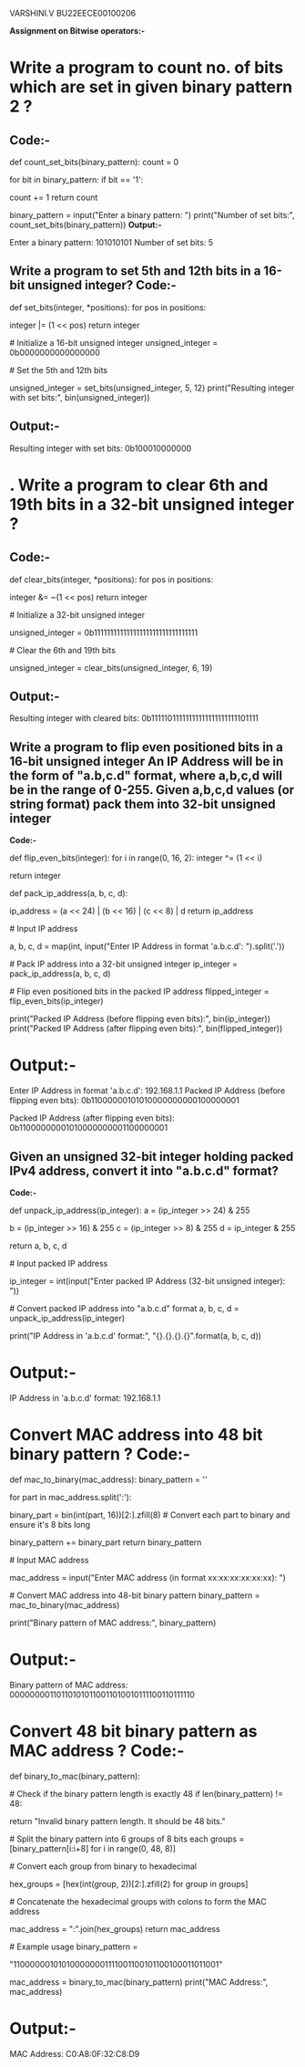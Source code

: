VARSHINI.V BU22EECE00100206

**Assignment on Bitwise operators:-**

# Write a program to count no. of bits which are set in given binary pattern 2 ?

## Code:-

def count_set_bits(binary_pattern): count = 0

for bit in binary_pattern: if bit == '1':

count += 1 return count

binary_pattern = input("Enter a binary pattern: ") print("Number of set bits:", count_set_bits(binary_pattern)) **Output:-**

Enter a binary pattern: 101010101 Number of set bits: 5

## Write a program to set 5th and 12th bits in a 16-bit unsigned integer? Code:-

def set_bits(integer, \*positions): for pos in positions:

integer |= (1 << pos) return integer

\# Initialize a 16-bit unsigned integer unsigned_integer = 0b0000000000000000

\# Set the 5th and 12th bits

unsigned_integer = set_bits(unsigned_integer, 5, 12) print("Resulting integer with set bits:", bin(unsigned_integer))

## Output:-

Resulting integer with set bits: 0b100010000000

# . Write a program to clear 6th and 19th bits in a 32-bit unsigned integer ?

## Code:-

def clear_bits(integer, \*positions): for pos in positions:

integer &= ~(1 << pos) return integer

\# Initialize a 32-bit unsigned integer

unsigned_integer = 0b11111111111111111111111111111111

\# Clear the 6th and 19th bits

unsigned_integer = clear_bits(unsigned_integer, 6, 19)

## Output:-

Resulting integer with cleared bits: 0b11111011111111111111111111101111

## Write a program to flip even positioned bits in a 16-bit unsigned integer An IP Address will be in the form of "a.b,c.d" format, where a,b,c,d will be in the range of 0-255. Given a,b,c,d values (or string format) pack them into 32-bit unsigned integer

**Code:-**

def flip_even_bits(integer): for i in range(0, 16, 2): integer ^= (1 << i)

return integer

def pack_ip_address(a, b, c, d):

ip_address = (a << 24) | (b << 16) | (c << 8) | d return ip_address

\# Input IP address

a, b, c, d = map(int, input("Enter IP Address in format 'a.b.c.d': ").split('.'))

\# Pack IP address into a 32-bit unsigned integer ip_integer = pack_ip_address(a, b, c, d)

\# Flip even positioned bits in the packed IP address flipped_integer = flip_even_bits(ip_integer)

print("Packed IP Address (before flipping even bits):", bin(ip_integer)) print("Packed IP Address (after flipping even bits):", bin(flipped_integer))

# Output:-

Enter IP Address in format 'a.b.c.d': 192.168.1.1 Packed IP Address (before flipping even bits): 0b11000000101010000000000100000001

Packed IP Address (after flipping even bits): 0b11000000001010000000001100000001

## Given an unsigned 32-bit integer holding packed IPv4 address, convert it into "a.b.c.d" format?

**Code:-**

def unpack_ip_address(ip_integer): a = (ip_integer >> 24) & 255

b = (ip_integer >> 16) & 255 c = (ip_integer >> 8) & 255 d = ip_integer & 255

return a, b, c, d

\# Input packed IP address

ip_integer = int(input("Enter packed IP Address (32-bit unsigned integer): "))

\# Convert packed IP address into "a.b.c.d" format a, b, c, d = unpack_ip_address(ip_integer)

print("IP Address in 'a.b.c.d' format:", "{}.{}.{}.{}".format(a, b, c, d))

# Output:-

IP Address in 'a.b.c.d' format: 192.168.1.1

# Convert MAC address into 48 bit binary pattern ? Code:-

def mac_to_binary(mac_address): binary_pattern = ''

for part in mac_address.split(':'):

binary_part = bin(int(part, 16))\[2:\].zfill(8) # Convert each part to binary and ensure it's 8 bits long

binary_pattern += binary_part return binary_pattern

\# Input MAC address

mac_address = input("Enter MAC address (in format xx:xx:xx:xx:xx:xx): ")

\# Convert MAC address into 48-bit binary pattern binary_pattern = mac_to_binary(mac_address)

print("Binary pattern of MAC address:", binary_pattern)

# Output:-

Binary pattern of MAC address: 000000001101101010110011010010111100110111110

# Convert 48 bit binary pattern as MAC address ? Code:-

def binary_to_mac(binary_pattern):

\# Check if the binary pattern length is exactly 48 if len(binary_pattern) != 48:

return "Invalid binary pattern length. It should be 48 bits."

\# Split the binary pattern into 6 groups of 8 bits each groups = \[binary_pattern\[i:i+8\] for i in range(0, 48, 8)\]

\# Convert each group from binary to hexadecimal

hex_groups = \[hex(int(group, 2))\[2:\].zfill(2) for group in groups\]

\# Concatenate the hexadecimal groups with colons to form the MAC address

mac_address = ":".join(hex_groups) return mac_address

\# Example usage binary_pattern =

"110000001010100000001111001100101100100011011001"

mac_address = binary_to_mac(binary_pattern) print("MAC Address:", mac_address)

# Output:-

MAC Address: C0:A8:0F:32:C8:D9
